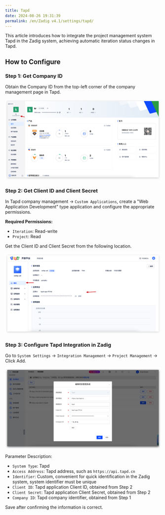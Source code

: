 ```yaml
---
title: Tapd
date: 2024-08-26 19:31:39
permalink: /en/Zadig v4.1/settings/tapd/
---
```


This article introduces how to integrate the project management system Tapd in the Zadig system, achieving automatic iteration status changes in Tapd.

## How to Configure

### Step 1: Get Company ID

Obtain the Company ID from the top-left corner of the company management page in Tapd.

![Tapd](../../../../_images/tapd_1.png)

### Step 2: Get Client ID and Client Secret

In Tapd company management -> `Custom Applications`, create a "Web Application Development" type application and configure the appropriate permissions.

**Required Permissions:**
- `Iteration`: Read-write
- `Project`: Read

Get the Client ID and Client Secret from the following location.

![Tapd](../../../../_images/tapd_2.png)

### Step 3: Configure Tapd Integration in Zadig

Go to `System Settings` -> `Integration Management` -> `Project Management` -> Click Add.

![Tapd](../../../../_images/tapd_3.png)

Parameter Description:
- `System Type`: Tapd
- `Access Address`: Tapd address, such as `https://api.tapd.cn`
- `Identifier`: Custom, convenient for quick identification in the Zadig system, system identifier must be unique
- `Client ID`: Tapd application Client ID, obtained from Step 2
- `Client Secret`: Tapd application Client Secret, obtained from Step 2
- `Company ID`: Tapd company identifier, obtained from Step 1

Save after confirming the information is correct.
